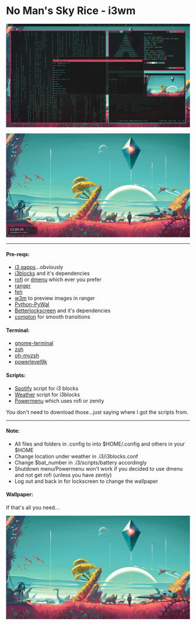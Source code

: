 # No Man's Sky Rice - i3wm

![Screenshot](images/sc1.png)

![Lockscreen](images/scl.png)

----
#### Pre-reqs:
* [i3 gapps](https://github.com/Airblader/i3)...obviously
* [i3blocks](https://github.com/vivien/i3blocks) and it's dependencies
* [rofi](https://github.com/DaveDavenport/rofi) or [dmenu](https://wiki.archlinux.org/index.php/dmenu) which ever you prefer 
* [ranger](https://github.com/ranger/ranger)
* [feh](https://feh.finalrewind.org)
* [w3m](https://www.archlinux.org/packages/extra/x86_64/w3m/) to preview images in ranger
* [Python-PyWal](https://github.com/dylanaraps/pywal)
* [Betterlockscreen](https://github.com/pavanjadhaw/betterlockscreen) and it's dependencies
* [compton](https://wiki.archlinux.org/index.php/Compton) for smooth transitions

#### Terminal:
* [gnome-terminal](https://aur.archlinux.org/packages/gnome-terminal-transparency/)
* [zsh](https://wiki.archlinux.org/index.php/zsh)
* [oh-myzsh](http://ohmyz.sh)
* [powerlevel9k](https://github.com/bhilburn/powerlevel9k)

#### Scripts:
* [Spotify](https://github.com/firatakandere/i3blocks-spotify) 
script for i3 blocks
* [Weather](https://github.com/icemodding/i3/tree/master/scripts) 
script for i3blocks
* [Powermenu](https://github.com/vivien/i3blocks-contrib/tree/master/shutdown_menu) 
which uses rofi or zenity

You don't need to download those...just saying where I got 
the scripts from.

----
#### Note:
* All files and folders in .config to into $HOME/.config and 
others in your $HOME
* Change location under weather in .i3/i3blocks.conf
* Change $bat_number in .i3/scripts/battery accordingly
* Shutdown menu/Powermenu won't work if you decided to use dmenu and not get rofi (unless you have zentiy)
* Log out and back in for lockscreen to change the wallpaper

#### Wallpaper:
If that's all you need...

![Wallpaper](.i3/bg1.jpg)
